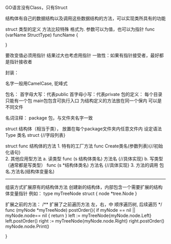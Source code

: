 GO语言没有Class，只有Struct

结构体有自己的数据结构以及调用这些数据结构的方法，可以实现类所具有的功能

struct 类型的定义 方法比较特殊
格式为. 参数可以为值，也可以为指针
func (varName StructType) funcName {

}

要改变值必须用指针
结果过大也考虑用指针
一致性：如果有指针接受者，最好都是指针接收者

封装：

名字一般用CamelCase, 驼峰式

包名：
    首字母大写：代表public
    首字母小写：代表private
包的定义：
    每个目录只能有一个包
    main包包含可执行入口
    为结构定义的方法放在同一个保内
    可以是不同文件
    
    
名词注释：
package 
   包，与文件夹名字一致
   
struct
     结构体（相当于类）， 放置在每个package文件夹内任意文件内
     设定语法
     Type 类名 struct {//字段列表}
     
struct func
     结构体的方法
     1. 特有的工厂方法
        func Create类名(参数列表){//初始化语句}    
     2. 其他应用型方法
        a. 读类型
        func (s 结构体类名) 方法名 {//具体实现} 
        b. 写类型（通常都是写类型）
        func (s *结构体类名) 方法名 {//具体实现} 
     3. 方法的调用
         包名.方法名(结构体变量名)   
         
------------

组装方式扩展原有的结构体方法
创建新的结构体，内部包含一个需要扩展的结构体变量指针
例如：
type myTreeNode struct {
	node *tree.Node
}

扩展之前的方法：
/**
 扩展了之前遍历方法
 左，右，中 顺序遍历树, 后续遍历
*/
func (myNode *myTreeNode) postOrder(){
	if myNode == nil || myNode.node== nil {
		return
	}
	left := myTreeNode{myNode.node.Left}
	left.postOrder()
	right := myTreeNode{myNode.node.Right}
	right.postOrder()
	myNode.node.Print()

}
         



    
    
        
    



